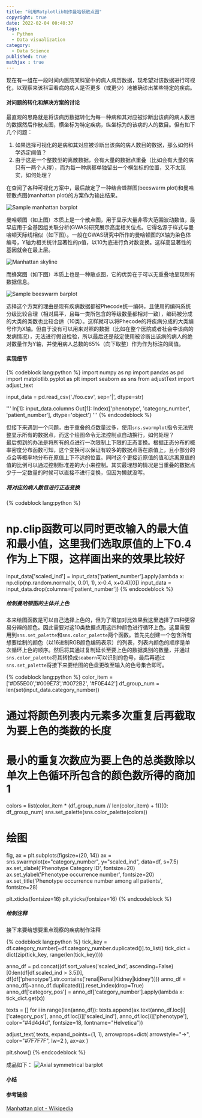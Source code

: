 ```yaml
---
title: "利用Matplotlib制作曼哈顿散点图"
copyright: true
date: 2022-02-04 00:40:37
tags: 
  - Python
  - Data visualization
category:
  - Data Science
published: true
mathjax : true
---
```


现在有一组在一段时间内医院某科室中的病人病历数据，现希望对该数据进行可视化，以观察来该科室看病的病人是否更多（或更少）地被确诊出某些特定的疾病。  

<!-- more -->

#### 对问题的转化和解决方案的讨论

最直观的思路就是将该病历数据转化为每一种病和其对应被诊断出该病的病人数目的数据然后作散点图，横坐标为特定疾病，纵坐标为的该病的人的数目。但有如下几个问题：  
1. 如果选择可视化的是病和其对应被诊断出该病的病人数目的数据，那么如何科学选定阈值？  
2. 由于这是一个整数型的离散数据，会有大量的数据点重叠（比如会有大量的病只有一两个人得），而为每一种病都单独留出一个横坐标的位置，又不太现实，如何处理？  

在查阅了各种可视化方案中，最后敲定了一种结合蜂群图(beeswarm plot)和曼哈顿散点图(manhattan plot)的方案作为输出结果。

![Sample manhattan barplot](/images/python-manhattan.webp)

曼哈顿图（如上图）本质上是一个散点图，用于显示大量非零大范围波动数值，最早应用于全基因组关联分析(GWAS)研究展示高度相关位点。它得名源于样式与曼哈顿天际线相似（如下图）。一般在GWAS研究中所作的曼哈顿图的X轴为染色体编号，Y轴为相关统计显著性的p值，以10为底进行负对数变换。这样高显著性的基因就会在最上层。

![Manhattan skyline](/images/manhattan-skyline.png)

而蜂窝图（如下图）本质上也是一种散点图，它的优势在于可以无重叠地呈现所有数据信息。

![Sample beeswarm barplot](/images/ggbeeswarm-color.png)

选择这个方案的理由是现有疾病数据都被Phecode统一编码，且使用的编码系统分级比较合理（相对扁平，且每一类所包含的等级数量都相对一致），编码被分成的大类的类数也比较合适（10类）。这样就可以将Phecode的将疾病分成的大类编号作为X轴。但由于没有可以用来对照的数据（比如在整个医院或者社会中该病的发病情况），无法进行假设检验，所以最后还是敲定使用被诊断出该病的病人的绝对数量作为Y轴，并使用病人总数的65%（向下取整）作为作为标注的阈值。

#### 实现细节

{% codeblock lang:python %}
import numpy as np
import pandas as pd
import matplotlib.pyplot as plt
import seaborn as sns
from adjustText import adjust_text

input_data = pd.read_csv('./foo.csv', sep='|', dtype=str)

'''
In[1]: input_data.columns
Out[1]: Index(['phenotype', 'category_number', 'patient_number'], dtype='object')
'''
{% endcodeblock %}

但接下来遇到一个问题，由于重叠的点数量过多，使用`sns.swarmplot`指令无法完整显示所有的数据点，而这个绘图命令无法控制点自动换行，如何处理？  
最后想到的办法是将所有的点进行一次限制上下限的正态变换。根据正态分布的概率密度分布函数可知，这个变换可以保证有较多的数据点落在原值上，且小部分的点会等概率地分布在原值上下不远的位置。同时这个更接近原值的值和远离原值的值的比例可以通过控制标准差的大小来控制。其实最理想的情况是当重叠的数据点少于一定数量的时候可以直接不进行变换，但因为懒就没写。

##### 将对应的病人数目进行正态变换

{% codeblock lang:python %}
# np.clip函数可以同时更改输入的最大值和最小值，这里我们选取原值的上下0.4作为上下限，这样画出来的效果比较好
input_data['scaled_ind'] = input_data['patient_number'].apply(lambda x: np.clip(np.random.normal(x, 0.01, 1), x-0.4, x+0.4)[0])
input_data = input_data.drop(columns=['patient_number'])
{% endcodeblock %}

##### 绘制曼哈顿图的主体并上色

本来绘图函数是可以自己选择上色的，但为了增加对比效果我这里选择了四种更容易分辨的颜色。因此需要对这10类数据点用这四种颜色进行循环上色。这里需要用到`sns.set_palette`和`sns.color_palette`两个函数。首先先创建一个包含所有想要绘制的颜色（以16进制RGB颜色编码表示）的列表，列表内颜色的顺序是单次循环上色的顺序。然后将其通过复制延长至要上色的数据类别的数量，并通过`sns.color_palette`将其转换成`seaborn`可以识别的色号，最后再通过`sns.set_palette`将接下来要绘图的色盘更改至输入的色号集合即可。

{% codeblock lang:python %}
color_item = ['#D55E00','#009E73','#0072B2', '#F0E442']
df_group_num = len(set(input_data.category_number))
# 通过将颜色列表内元素多次重复后再截取为要上色的类数的长度
# 最小的重复次数应为要上色的总类数除以单次上色循环所包含的颜色数所得的商加1
colors = list(color_item * (df_group_num // len(color_item) + 1))[0: df_group_num]
sns.set_palette(sns.color_palette(colors))

# 绘图
fig, ax = plt.subplots(figsize=(20, 14))
ax = sns.swarmplot(x="category_number", y="scaled_ind", data=df, s=7.5)
ax.set_xlabel('Phenotype Category ID', fontsize=20)
ax.set_ylabel('Phenotype occurrence number', fontsize=20)
ax.set_title('Phenotype occurrence number among all patients', fontsize=28)

plt.xticks(fontsize=16)
plt.yticks(fontsize=16)
{% endcodeblock %}

##### 绘制注释

接下来要给想要重点观察的疾病制作注释

{% codeblock lang:python %}
tick_key = df.category_number[~df.category_number.duplicated()].to_list()
tick_dict = dict(zip(tick_key, range(len(tick_key))))

anno_df = pd.concat((df.sort_values('scaled_ind', ascending=False)[0:len(df[df.scaled_ind > 3.5])],
                     df[df['phenotype'].str.contains('renal|Renal|Kidney|kidney')]))
anno_df = anno_df[~anno_df.duplicated()].reset_index(drop=True)
anno_df['category_pos'] = anno_df['category_number'].apply(lambda x: tick_dict.get(x))

texts = []
for i in range(len(anno_df)):
    texts.append(ax.text(anno_df.loc[i]['category_pos'], anno_df.loc[i]['scaled_ind'], anno_df.loc[i]['phenotype'],
                             color="#4d4d4d", fontsize=18, fontname="Helvetica"))

adjust_text(
    texts,
    expand_points=(1, 1),
    arrowprops=dict(
        arrowstyle="->",
        color="#7F7F7F",
        lw=2
    ),
    ax=ax
)

plt.show()
{% endcodeblock %}

成品如下：
![Axial symmetrical barplot](/images/barplot.png)

#### 小结

#### 参考链接

[Manhattan plot - Wikipedia](https://en.wikipedia.org/wiki/Manhattan_plot)